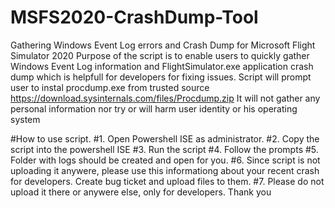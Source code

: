 # MSFS2020-CrashDump-Tool
Gathering Windows Event Log errors and Crash Dump for Microsoft Flight Simulator 2020
Purpose of the script is to enable users to quickly gather Windows Event Log information and FlightSimulator.exe application crash dump which is helpfull for developers for fixing issues.
Script will prompt user to instal procdump.exe from trusted source https://download.sysinternals.com/files/Procdump.zip
It will not gather any personal information nor try or will harm user identity or his operating system


#How to use script.
#1. Open Powershell ISE as administrator.
#2. Copy the script into the powershell ISE
#3. Run the script
#4. Follow the prompts
#5. Folder with logs should be created and open for you.
#6. Since script is not uploading it anywere, please use this informationg about your recent crash for developers. Create bug ticket and upload files to them.
#7. Please do not upload it there or anywere else, only for developers. Thank you

